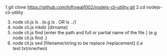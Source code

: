 1.git clone https://github.com/loftywaif002/nodejs-cli-utility.git
2.cd nodejs-cli-utility

3. node cli.js ls .  (e.g ls . OR ls ../)
4. node cli.js mkdir [dirname]
5. node cli.js find [enter the path and full or partial name of the file ] (e.g node cli.js find .)
6. node cli.js sed [filename/string to be replace /replacement] (i.e test.txt/one/two)
